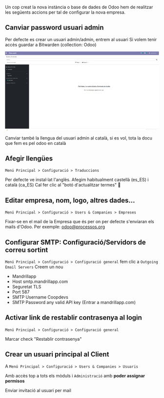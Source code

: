 Un cop creat la nova instància o base de dades de Odoo hem de realitzar les següents accions per tal de configurar la nova empresa. 

## Canviar password usuari admin
Per defecte es crear un usuari admin/admin, entrem al usuari 
Si volem tenir accès guardar a Bitwarden (collection: Odoo)

![Canviar pass](img/odoo-canviar-pass.gif)

Canviar també la llengua del usuari admin al català, si es vol, tota la docu que fem es pel odoo en català

## Afegir llengües
`Menú Principal > Configuració > Traduccions`

Per defecte ve instal·lat l'anglès. Afegim habitualment castellà (es_ES) i català (ca_ES)
Cal fer clic al "botó d'actualitzar termes" 🔄

##  Editar empresa, nom, logo, altres dades...

`Menú Principal > Configuració > Users & Companies > Empreses`

Fixar-se en el mail de la Empresa que és per on per defecte s'enviaran els mails d'Odoo. Per exemple: odoo@processos.org

##  Configurar SMTP: Configuració/Servidors de correu sortint

`Menú Principal > Configuració > Configuració general` fem clic a `Outgoing Email Servers` Creem un nou

* Mandrillapp
* Host smtp.mandrillapp.com
* Seguretat TLS
* Port 587
* SMTP Username Coopdevs
* SMTP Password any valid API key (Entrar a mandrillapp.com)

## Activar link de restablir contrasenya al login

`Menú Principal > Configuració > Configuració general`

Marcar check "Restablir contrasenya"


##  Crear un usuari principal al Client 
A `Menú Principal > Configuració > Users & Companies > Usuaris`

Amb accès top a tots els mòduls i `Administració` amb **poder assignar permisos**

Enviar invitació al usuari per mail 